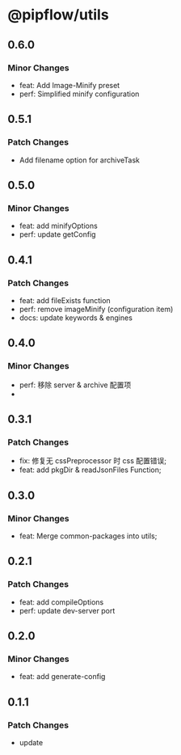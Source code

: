 # @pipflow/utils

## 0.6.0

### Minor Changes

- feat: Add Image-Minify preset
- perf: Simplified minify configuration

## 0.5.1

### Patch Changes

- Add filename option for archiveTask

## 0.5.0

### Minor Changes

- feat: add minifyOptions
- perf: update getConfig

## 0.4.1

### Patch Changes

- feat: add fileExists function
- perf: remove imageMinify (configuration item)
- docs: update keywords & engines

## 0.4.0

### Minor Changes

- perf: 移除 server & archive 配置项
-

## 0.3.1

### Patch Changes

- fix: 修复无 cssPreprocessor 时 css 配置错误;
- feat: add pkgDir & readJsonFiles Function;

## 0.3.0

### Minor Changes

- feat: Merge common-packages into utils;

## 0.2.1

### Patch Changes

- feat: add compileOptions
- perf: update dev-server port

## 0.2.0

### Minor Changes

- feat: add generate-config

## 0.1.1

### Patch Changes

- update
